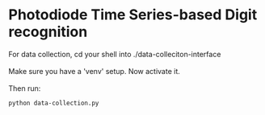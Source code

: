 # Photodiode Time Series-based Digit recognition
For data collection, cd your shell into ./data-colleciton-interface\
\
Make sure you have a 'venv' setup. Now activate it.\
\
Then run:
```sh
python data-collection.py
```
